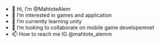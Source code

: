 - 👋 Hi, I’m @MahtoteAlem
- 👀 I’m interested in games and application
- 🌱 I’m currently learning unity 
- 💞️ I’m looking to collaborate on mobile game developemnet
- 📫 How to reach me IG @mahtote_alemm

<!---
MahtoteAlem/MahtoteAlem is a ✨ special ✨ repository because its `README.md` (this file) appears on your GitHub profile.
You can click the Preview link to take a look at your changes.
--->
